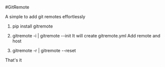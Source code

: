 #GitRemote

A simple to add git remotes effortlessly

1. pip install gitremote

2. gitremote -i | gitremote --init
    It will create gitremote.yml
    Add remote and host
    
3. gitremote -r | gitremote --reset

That's it